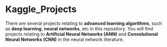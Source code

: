 # Kaggle_Projects
There are several projects relating to **advanced learning algorithms**, such as **deep learning**, **neural networks**, etc.in this repository.
You will find projects relating to **Artificial Neural Networks (ANN)** and **Convolutional Neural Networks (CNN)** in the neural network literature.
